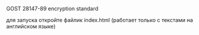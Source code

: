 GOST 28147-89 encryption standard

для запуска откройте файлик index.html  (работает только с текстами на английском языке)
